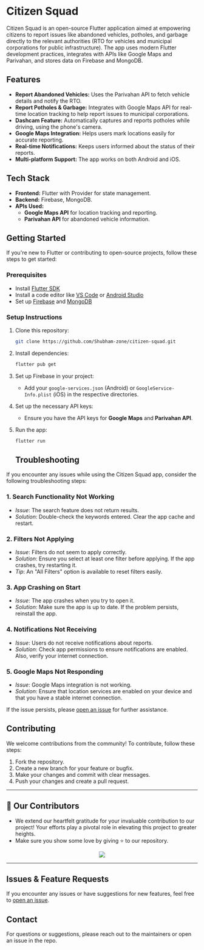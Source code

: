 # Citizen Squad

Citizen Squad is an open-source Flutter application aimed at empowering citizens to report issues like abandoned vehicles, potholes, and garbage directly to the relevant authorities (RTO for vehicles and municipal corporations for public infrastructure). The app uses modern Flutter development practices, integrates with APIs like Google Maps and Parivahan, and stores data on Firebase and MongoDB.

## Features
- **Report Abandoned Vehicles:** Uses the Parivahan API to fetch vehicle details and notify the RTO.
- **Report Potholes & Garbage:** Integrates with Google Maps API for real-time location tracking to help report issues to municipal corporations.
- **Dashcam Feature:** Automatically captures and reports potholes while driving, using the phone's camera.
- **Google Maps Integration:** Helps users mark locations easily for accurate reporting.
- **Real-time Notifications:** Keeps users informed about the status of their reports.
- **Multi-platform Support:** The app works on both Android and iOS.

## Tech Stack
- **Frontend:** Flutter with Provider for state management.
- **Backend:** Firebase, MongoDB.
- **APIs Used:**
  - **Google Maps API** for location tracking and reporting.
  - **Parivahan API** for abandoned vehicle information.

## Getting Started
If you're new to Flutter or contributing to open-source projects, follow these steps to get started:

### Prerequisites
- Install [Flutter SDK](https://docs.flutter.dev/get-started/install)
- Install a code editor like [VS Code](https://code.visualstudio.com/) or [Android Studio](https://developer.android.com/studio)
- Set up [Firebase](https://firebase.google.com/) and [MongoDB](https://www.mongodb.com/)

### Setup Instructions
1. Clone this repository:
    ```bash
    git clone https://github.com/Shubham-zone/citizen-squad.git
    ```
2. Install dependencies:
    ```bash
    flutter pub get
    ```
3. Set up Firebase in your project:
   - Add your `google-services.json` (Android) or `GoogleService-Info.plist` (iOS) in the respective directories.
4. Set up the necessary API keys:
   - Ensure you have the API keys for **Google Maps** and **Parivahan API**.

5. Run the app:
    ```bash
    flutter run
    ```
    ## Troubleshooting

If you encounter any issues while using the Citizen Squad app, consider the following troubleshooting steps:

### 1. Search Functionality Not Working
- *Issue*: The search feature does not return results.
- *Solution*: Double-check the keywords entered. Clear the app cache and restart.

### 2. Filters Not Applying
- *Issue*: Filters do not seem to apply correctly.
- *Solution*: Ensure you select at least one filter before applying. If the app crashes, try restarting it.
- *Tip*: An "All Filters" option is available to reset filters easily.

### 3. App Crashing on Start
- *Issue*: The app crashes when you try to open it.
- *Solution*: Make sure the app is up to date. If the problem persists, reinstall the app.

### 4. Notifications Not Receiving
- *Issue*: Users do not receive notifications about reports.
- *Solution*: Check app permissions to ensure notifications are enabled. Also, verify your internet connection.

### 5. Google Maps Not Responding
- *Issue*: Google Maps integration is not working.
- *Solution*: Ensure that location services are enabled on your device and that you have a stable internet connection.

If the issue persists, please [open an issue](https://github.com/Shubham-zone/citizen-squad/issues) for further assistance.

## Contributing
We welcome contributions from the community! To contribute, follow these steps:

1. Fork the repository.
2. Create a new branch for your feature or bugfix.
3. Make your changes and commit with clear messages.
4. Push your changes and create a pull request.

---

## 👀 Our Contributors

- We extend our heartfelt gratitude for your invaluable contribution to our project! Your efforts play a pivotal role in elevating this project to greater heights.
- Make sure you show some love by giving ⭐ to our repository.

<div align="center">
  <a href="https://github.com/Shubham-Zone/Citizen_Squad">
    <img src="https://contrib.rocks/image?repo=Shubham-Zone/Citizen_Squad&&max=100" />
  </a>
</div>

---

## Issues & Feature Requests
If you encounter any issues or have suggestions for new features, feel free to [open an issue](https://github.com/Shubham-zone/citizen-squad/issues).

## Contact
For questions or suggestions, please reach out to the maintainers or open an issue in the repo.
